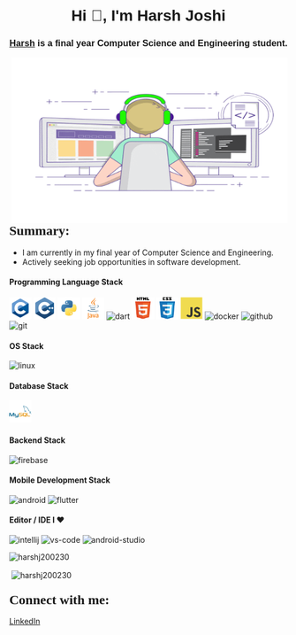 <!-- Header Section -->
<h1 align="center"><font face="Arial">Hi 👋, I'm Harsh Joshi</font></h1>
<h3 align="center"><font face="Arial"><a href="https://www.linkedin.com/in/harsh-joshi-322761128/" target="_blank" rel="noreferrer">Harsh</a> is a final year Computer Science and Engineering student.</font></h3>

<!-- GIF -->
<img align="right" height="300" width="500" src="https://raw.githubusercontent.com/mikonoid/mikonoid/main/images/gifs/coder3.gif" />

<!-- Languages and Tools Section -->
<h3 align="left"><font size="+2" face="Verdana">Summary:</font></h3>

- I am currently in my final year of Computer Science and Engineering.
- Actively seeking job opportunities in software development.

#### Programming Language Stack
<p align="left">
  <img src="https://raw.githubusercontent.com/github/explore/80688e429a7d4ef2fca1e82350fe8e3517d3494d/topics/c/c.png" alt="c" title="c" width="40" height="40"/>
  <img src="https://raw.githubusercontent.com/github/explore/80688e429a7d4ef2fca1e82350fe8e3517d3494d/topics/cpp/cpp.png" alt="cpp" title="cpp" width="40" height="40"/>
  <img src="https://raw.githubusercontent.com/github/explore/80688e429a7d4ef2fca1e82350fe8e3517d3494d/topics/python/python.png" alt="python" title="python" width="40" height="40"/>
  <img src="https://raw.githubusercontent.com/github/explore/80688e429a7d4ef2fca1e82350fe8e3517d3494d/topics/java/java.png" alt="java" title="java" width="40" height="40"/>
  <img src="https://www.vectorlogo.zone/logos/dartlang/dartlang-icon.svg" alt="dart" title="dart" width="40" height="40"/>
  <img src="https://raw.githubusercontent.com/devicons/devicon/master/icons/html5/html5-original-wordmark.svg" alt="html" title="html" width="40" height="40"/>
  <img src="https://raw.githubusercontent.com/devicons/devicon/master/icons/css3/css3-original-wordmark.svg" alt="css" title="css" width="40" height="40"/>
  <img src="https://raw.githubusercontent.com/devicons/devicon/master/icons/javascript/javascript-original.svg" alt="javascript" title="javascript" width="40" height="40"/>
  <img src="https://www.vectorlogo.zone/logos/docker/docker-icon.svg" alt="docker" title="docker" width="40" height="40"/>
  <img src="https://www.vectorlogo.zone/logos/github/github-icon.svg" alt="github" title="github" width="40" height="40"/>
  <img src="https://www.vectorlogo.zone/logos/git-scm/git-scm-icon.svg" alt="git" title="git" width="40" height="40"/>
</p>

#### OS Stack
<p align="left">
  <img src="https://www.vectorlogo.zone/logos/linux/linux-icon.svg" alt="linux" title="linux" width="40" height="40"/>
</p>

#### Database Stack
<p align="left">
  <img src="https://raw.githubusercontent.com/devicons/devicon/master/icons/mysql/mysql-original-wordmark.svg" alt="mysql" title="mysql" width="40" height="40"/>
</p>

#### Backend Stack
<p align="left">
  <img src="https://www.vectorlogo.zone/logos/firebase/firebase-icon.svg" alt="firebase" title="firebase" width="40" height="40"/>
</p>

#### Mobile Development Stack
<p align="left">
  <img src="https://www.vectorlogo.zone/logos/android/android-icon.svg" alt="android" title="android" width="40" height="40"/>
  <img src="https://www.vectorlogo.zone/logos/flutterio/flutterio-icon.svg" alt="flutter" title="flutter" width="40" height="40"/>
</p>

#### Editor / IDE I ♥
<p align="left">
  <img src="https://cdn.worldvectorlogo.com/logos/intellij-idea-1.svg" alt="intellij" title="intellij" width="40" height="40"/>
  <img src="https://www.vectorlogo.zone/logos/visualstudio_code/visualstudio_code-icon.svg" alt="vs-code" title="vs-code" width="40" height="40"/>
  <img src="https://cdn.worldvectorlogo.com/logos/android-studio-1.svg" alt="android-studio" title="android-studio" width="40" height="40"/>
</p>

<!-- Profile Views Badge -->
<p align="left"> 
  <img src="https://komarev.com/ghpvc/?username=harshj200230&label=Profile%20views&color=0e75b6&style=flat" alt="harshj200230" /> 
</p>

<!-- GitHub Stats Card -->
<p>&nbsp;<img align="center" src="https://github-readme-stats.vercel.app/api?username=harshj200230&show_icons=true&locale=en" alt="harshj200230" /></p>

<!-- Contact Section -->
<h3 align="left"><font size="+2" face="Verdana">Connect with me:</font></h3>
<p align="left">
  <a href="https://www.linkedin.com/in/harsh-joshi-322761128/" target="_blank" rel="noreferrer">LinkedIn</a>
</p>

